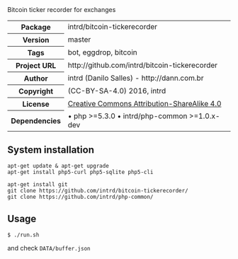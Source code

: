 <!-- docbloc -->
<span id='docbloc'>
Bitcoin ticker recorder for exchanges
<table>
<tr>
<th>Package</th>
<td>intrd/bitcoin-tickerecorder</td>
</tr>
<tr>
<th>Version</th>
<td>master</td>
</tr>
<tr>
<th>Tags</th>
<td>bot, eggdrop, bitcoin</td>
</tr>
<tr>
<th>Project URL</th>
<td>http://github.com/intrd/bitcoin-tickerecorder</td>
</tr>
<tr>
<th>Author</th>
<td>intrd (Danilo Salles) - http://dann.com.br</td>
<tr>
<th>Copyright</th>
<td>(CC-BY-SA-4.0) 2016, intrd</td>
</tr>
<tr>
<th>License</th>
<td><a href='http://creativecommons.org/licenses/by-sa/4.0'>Creative Commons Attribution-ShareAlike 4.0</a></td>
</tr>
<tr>
<th>Dependencies</th>
<td> &#8226; php >=5.3.0 &#8226; intrd/php-common >=1.0.x-dev <dev-master</td>
</tr>
</table>
</span>
<!-- @docbloc 1.1 -->

## System installation
```
apt-get update & apt-get upgrade
apt-get install php5-curl php5-sqlite php5-cli

apt-get install git
git clone https://github.com/intrd/bitcoin-tickerecorder/
git clone https://github.com/intrd/php-common/
```
## Usage

```
$ ./run.sh
```
and check `DATA/buffer.json`


